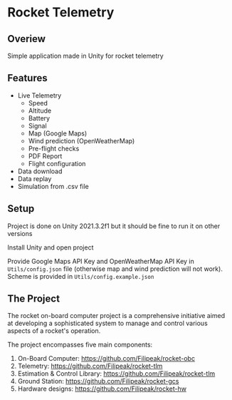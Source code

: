 # Rocket Telemetry

## Overiew
Simple application made in Unity for rocket telemetry

## Features
 - Live Telemetry
   - Speed
   - Altitude
   - Battery
   - Signal
   - Map (Google Maps)
   - Wind prediction (OpenWeatherMap)
   - Pre-flight checks
   - PDF Report
   - Flight configuration
 - Data download
 - Data replay
 - Simulation from .csv file

## Setup
Project is done on Unity 2021.3.2f1 but it should be fine to run it on other versions

Install Unity and open project

Provide Google Maps API Key and OpenWeatherMap API Key in ```Utils/config.json``` file (otherwise map and wind prediction will not work). Scheme is provided in ```Utils/config.example.json```

## The Project
The rocket on-board computer project is a comprehensive initiative aimed at developing a sophisticated system to manage and control various aspects of a rocket's operation. 

The project encompasses five main components:
 1. On-Board Computer: https://github.com/Filipeak/rocket-obc
 2. Telemetry: https://github.com/Filipeak/rocket-tlm
 3. Estimation & Control Library: https://github.com/Filipeak/rocket-tlm
 4. Ground Station: https://github.com/Filipeak/rocket-gcs
 5. Hardware designs: https://github.com/Filipeak/rocket-hw